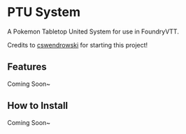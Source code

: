 # PTU System
A Pokemon Tabletop United System for use in FoundryVTT.

Credits to [cswendrowski](https://github.com/cswendrowski) for starting this project!

## Features
Coming Soon~

## How to Install
Coming Soon~